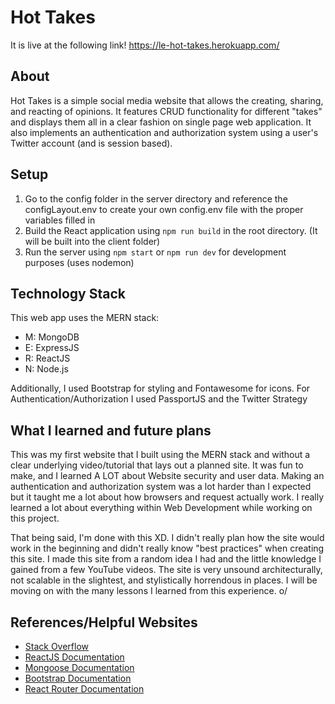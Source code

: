 # Hot Takes

It is live at the following link! https://le-hot-takes.herokuapp.com/

## About

Hot Takes is a simple social media website that allows the creating, sharing, 
and reacting of opinions. It features CRUD functionality for different "takes"
and displays them all in a clear fashion on single page web application.
It also implements an authentication and authorization system using a user's
Twitter account (and is session based).

## Setup

1. Go to the config folder in the server directory and reference the 
configLayout.env to create your own config.env file with the proper
variables filled in
2. Build the React application using `npm run build` in the root
directory. (It will be built into the client folder)
3. Run the server using `npm start` or `npm run dev` for
development purposes (uses nodemon)

## Technology Stack

This web app uses the MERN stack:

- M: MongoDB
- E: ExpressJS
- R: ReactJS
- N: Node.js

Additionally, I used Bootstrap for styling and Fontawesome for icons.
For Authentication/Authorization I used PassportJS and the Twitter Strategy

## What I learned and future plans

This was my first website that I built using the MERN stack and without a clear
underlying video/tutorial that lays out a planned site. It was fun to make, and
I learned A LOT about Website security and user data. Making an authentication and
authorization system was a lot harder than I expected but it taught me a lot about
how browsers and request actually work. I really learned a lot about everything
within Web Development while working on this project.

That being said, I'm done with this XD. I didn't really plan how the site would
work in the beginning and didn't really know "best practices" when creating this
site. I made this site from a random idea I had and the little knowledge I gained
from a few YouTube videos. The site is very unsound architecturally, not scalable
in the slightest, and stylistically horrendous in places. I will be moving on with
the many lessons I learned from this experience. o/

## References/Helpful Websites

- [Stack Overflow](https://stackoverflow.com/)
- [ReactJS Documentation](https://reactjs.org/docs)
- [Mongoose Documentation](https://mongoosejs.com/)
- [Bootstrap Documentation](https://getbootstrap.com/docs)
- [React Router Documentation](https://reacttraining.com/react-router/web)
